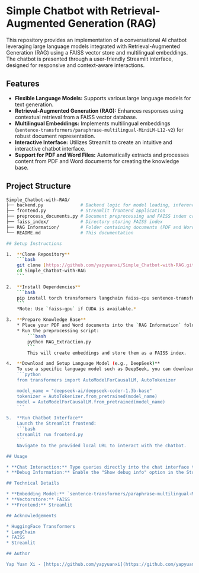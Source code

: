 # Simple Chatbot with Retrieval-Augmented Generation (RAG)

This repository provides an implementation of a conversational AI chatbot leveraging large language models integrated with Retrieval-Augmented Generation (RAG) using a FAISS vector store and multilingual embeddings. The chatbot is presented through a user-friendly Streamlit interface, designed for responsive and context-aware interactions.

## Features

* **Flexible Language Models:** Supports various large language models for text generation.
* **Retrieval-Augmented Generation (RAG):** Enhances responses using contextual retrieval from a FAISS vector database.
* **Multilingual Embeddings:** Implements multilingual embeddings (`sentence-transformers/paraphrase-multilingual-MiniLM-L12-v2`) for robust document representation.
* **Interactive Interface:** Utilizes Streamlit to create an intuitive and interactive chatbot interface.
* **Support for PDF and Word Files:** Automatically extracts and processes content from PDF and Word documents for creating the knowledge base.

## Project Structure

```bash
Simple_Chatbot-with-RAG/
├── backend.py              # Backend logic for model loading, inference, and retrieval
├── frontend.py             # Streamlit frontend application
├── preprocess_documents.py # Document preprocessing and FAISS index creation
├── faiss_index/            # Directory storing FAISS index
├── RAG Information/        # Folder containing documents (PDF and Word) to build knowledge base
└── README.md               # This documentation

## Setup Instructions

1.  **Clone Repository**
    ```bash
    git clone [https://github.com/yapyuanxi/Simple_Chatbot-with-RAG.git](https://github.com/yapyuanxi/Simple_Chatbot-with-RAG.git)
    cd Simple_Chatbot-with-RAG
    ```

2.  **Install Dependencies**
    ```bash
    pip install torch transformers langchain faiss-cpu sentence-transformers streamlit pypdf2 python-docx
    ```
    *Note: Use `faiss-gpu` if CUDA is available.*

3.  **Prepare Knowledge Base**
    * Place your PDF and Word documents into the `RAG Information` folder.
    * Run the preprocessing script:
        ```bash
        python RAG_Extraction.py
        ```
        This will create embeddings and store them as a FAISS index.

4.  **Download and Setup Language Model (e.g., DeepSeek)**
    To use a specific language model such as DeepSeek, you can download it from Hugging Face. Here's an example:
    ```python
    from transformers import AutoModelForCausalLM, AutoTokenizer

    model_name = "deepseek-ai/deepseek-coder-1.3b-base"
    tokenizer = AutoTokenizer.from_pretrained(model_name)
    model = AutoModelForCausalLM.from_pretrained(model_name)
    ```

5.  **Run Chatbot Interface**
    Launch the Streamlit frontend:
    ```bash
    streamlit run frontend.py
    ```
    Navigate to the provided local URL to interact with the chatbot.

## Usage

* **Chat Interaction:** Type queries directly into the chat interface to receive contextually informed responses.
* **Debug Information:** Enable the "Show debug info" option in the Streamlit sidebar to view intermediate outputs and debugging details.

## Technical Details

* **Embedding Model:** `sentence-transformers/paraphrase-multilingual-MiniLM-L12-v2`
* **Vectorstore:** FAISS
* **Frontend:** Streamlit

## Acknowledgements

* HuggingFace Transformers
* LangChain
* FAISS
* Streamlit

## Author

Yap Yuan Xi - [https://github.com/yapyuanxi](https://github.com/yapyuanxi)
